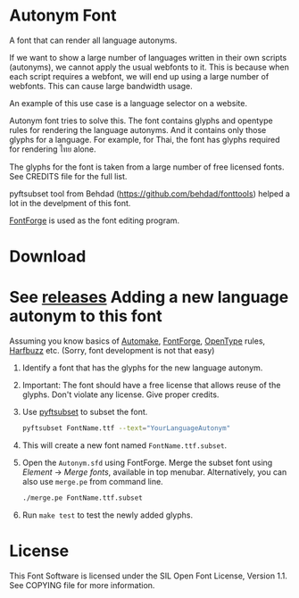 Autonym Font
============

A font that can render all language autonyms.

If we want to show a large number of languages written in their own scripts
(autonyms), we cannot apply the usual webfonts to it. This is because when
each script requires a webfont, we will end up using a large number of
webfonts. This can cause large bandwidth usage.

An example of this use case is a language selector on a website.

Autonym font tries to solve this. The font contains glyphs and opentype rules
for rendering the language autonyms. And it contains only those glyphs for
a language. For example, for Thai, the font has glyphs required for
rendering ไทย alone.

The glyphs for the font is taken from a large number of free licensed fonts.
See CREDITS file for the full list.

pyftsubset tool from Behdad (https://github.com/behdad/fonttools) helped a lot
in the develpment of this font.

[FontForge](http://fontforge.github.io/) is used as the font editing program.

Download
========
See [releases](https://github.com/santhoshtr/AutonymFont/releases)
Adding a new language autonym to this font
==========================================

Assuming you know basics of [Automake](http://www.gnu.org/software/automake/), [FontForge](http://fontforge.github.io/), [OpenType](http://en.wikipedia.org/wiki/OpenType) rules, [Harfbuzz](http://www.freedesktop.org/wiki/Software/HarfBuzz/) etc.
(Sorry, font development is not that easy)

1. Identify a font that has the glyphs for the new language autonym.

2. Important: The font should have a free license that allows reuse of the
glyphs. Don't violate any license. Give proper credits.

3. Use [pyftsubset](https://github.com/behdad/fonttools) to subset the font.

	```bash
	pyftsubset FontName.ttf --text="YourLanguageAutonym"
	```

4. This will create a new font named ```FontName.ttf.subset```.

5. Open the ```Autonym.sfd``` using FontForge. Merge the subset font using *Element* -> *Merge fonts*, available in top menubar. Alternatively, you can also use ```merge.pe``` from command line.

	```bash
	./merge.pe FontName.ttf.subset
	```

6. Run ```make test``` to test the newly added glyphs.

License
======

This Font Software is licensed under the SIL Open Font License, Version 1.1.
See COPYING file for more information.
